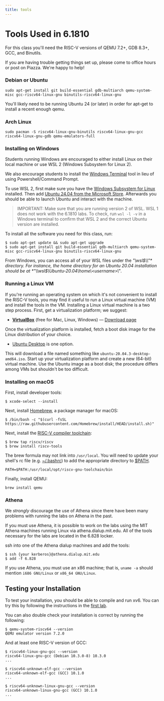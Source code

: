 ```yaml
---
title: tools
---
```


# Tools Used in 6.1810

For this class you'll need the RISC-V versions of
QEMU 7.2+, GDB 8.3+, GCC, and Binutils.

If you are having trouble getting things set up, please come to office
hours or post on Piazza. We're happy to help!

### Debian or Ubuntu
```
sudo apt-get install git build-essential gdb-multiarch qemu-system-misc gcc-riscv64-linux-gnu binutils-riscv64-linux-gnu
```

You'll likely need to be running Ubuntu 24 (or later) in order for
apt-get to install a recent enough qemu.

### Arch Linux
```
sudo pacman -S riscv64-linux-gnu-binutils riscv64-linux-gnu-gcc riscv64-linux-gnu-gdb qemu-emulators-full
```

### Installing on Windows

Students running Windows are encouraged to either install Linux
on their local machine or use WSL 2 (Windows Subsystem for Linux 2).

We also encourage students to install the [Windows Terminal](https://apps.microsoft.com/store/detail/windows-terminal/9N0DX20HK701) tool in lieu of using Powershell/Command Prompt.

To use WSL 2, first make sure you have the [Windows Subsystem for Linux](https://docs.microsoft.com/en-us/windows/wsl/install-win10) installed. Then add [Ubuntu 24.04 from the Microsoft Store](https://apps.microsoft.com/detail/9nz3klhxdjp5). Afterwards you should be able to launch Ubuntu and interact with the machine.

> IMPORTANT: Make sure that you are running version 2 of WSL.
> WSL 1 does not work with the 6.1810 labs.
> To check,
> run ` wsl -l -v ` in a Windows terminal to confirm that WSL
> 2 and the correct Ubuntu version are installed.

To install all the software you need for this class, run:

```
$ sudo apt-get update && sudo apt-get upgrade
$ sudo apt-get install git build-essential gdb-multiarch qemu-system-misc gcc-riscv64-linux-gnu binutils-riscv64-linux-gnu
```

From Windows, you can access all of your WSL files under the *"\\wsl$\\"*
directory. For instance, the home directory for an Ubuntu 20.04 installation should
be at *"\\wsl$\\Ubuntu-20.04\\home\\&lt;username&gt;\\"*.

### Running a Linux VM
If you're running an operating system on which it's not convenient to
install the RISC-V tools, you may find it useful to run a Linux
virtual machine (VM) and install the tools in the VM.
Installing a Linux virtual machine is a two step process.  First, get
a virtualization platform; we suggest:

*   [**VirtualBox**](https://www.virtualbox.org/)
    (free for Mac, Linux, Windows) — [Download
    page](https://www.virtualbox.org/wiki/Downloads)

Once the virtualization platform is installed, fetch a boot
disk image for the Linux distribution of your choice.

*   [Ubuntu
    Desktop](http://www.ubuntu.com/download/desktop) is one option.

This will download a file named something like
`ubuntu-20.04.3-desktop-amd64.iso`.  Start up your
virtualization platform and create a new (64-bit) virtual machine.
Use the Ubuntu image as a boot disk; the
procedure differs among VMs but shouldn't be too difficult.

### Installing on macOS

First, install developer tools:

```
$ xcode-select --install
```

Next, install [Homebrew](https://brew.sh/), a package manager for macOS:

```
$ /bin/bash -c "$(curl -fsSL https://raw.githubusercontent.com/Homebrew/install/HEAD/install.sh)"
```

Next, install the [RISC-V compiler toolchain](https://github.com/riscv/homebrew-riscv):

```
$ brew tap riscv/riscv
$ brew install riscv-tools
```

The brew formula may not link into `/usr/local`. You will need to
update your shell's rc file (e.g. [~/.bashrc](https://www.gnu.org/software/bash/manual/html_node/Bash-Startup-Files.html))
to add the appropriate directory to [$PATH](http://www.linfo.org/path_env_var.html).

```
PATH=$PATH:/usr/local/opt/riscv-gnu-toolchain/bin
```

Finally, install QEMU:

```
brew install qemu
```

### Athena
We *strongly* discourage the use of Athena since there have been many problems with running the labs on Athena in the past.

If you must use Athena, it is possible to work on the labs using the MIT Athena machines running Linux via athena.dialup.mit.edu. All of the tools necessary for the labs are located in the 6.828 locker.

ssh into one of the Athena dialup machines and add the tools:

```
$ ssh {your kerberos}@athena.dialup.mit.edu
$ add -f 6.828
```

If you use Athena, you must use an x86 machine; that is, `uname -a`
should mention `i686 GNU/Linux` or
`x86_64 GNU/Linux`.

## Testing your Installation
To test your installation, you should be able to compile and run xv6. You can try this by following the instructions in the [first lab](/mit6.1810/labs/util.md).

You can also double check your installation is correct by running the following:

```
$ qemu-system-riscv64 --version
QEMU emulator version 7.2.0
```

And at least one RISC-V version of GCC:

```
$ riscv64-linux-gnu-gcc --version
riscv64-linux-gnu-gcc (Debian 10.3.0-8) 10.3.0
...
```

```
$ riscv64-unknown-elf-gcc --version
riscv64-unknown-elf-gcc (GCC) 10.1.0
...
```

```
$ riscv64-unknown-linux-gnu-gcc --version
riscv64-unknown-linux-gnu-gcc (GCC) 10.1.0
...
```
